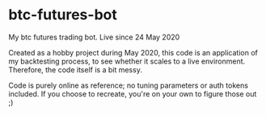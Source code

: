 # btc-futures-bot
My btc futures trading bot. Live since 24 May 2020

Created as a hobby project during May 2020, this code is an application of my backtesting process, to see whether it scales to a live environment.
Therefore, the code itself is a bit messy.

Code is purely online as reference; no tuning parameters or auth tokens included.
If you choose to recreate, you're on your own to figure those out ;)
